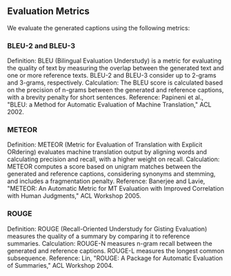 ## Evaluation Metrics
We evaluate the generated captions using the following metrics:

### BLEU-2 and BLEU-3
Definition: BLEU (Bilingual Evaluation Understudy) is a metric for evaluating the quality of text by measuring the overlap between the generated text and one or more reference texts. BLEU-2 and BLEU-3 consider up to 2-grams and 3-grams, respectively.
Calculation: The BLEU score is calculated based on the precision of n-grams between the generated and reference captions, with a brevity penalty for short sentences.
Reference: Papineni et al., "BLEU: a Method for Automatic Evaluation of Machine Translation," ACL 2002.

### METEOR
Definition: METEOR (Metric for Evaluation of Translation with Explicit ORdering) evaluates machine translation output by aligning words and calculating precision and recall, with a higher weight on recall.
Calculation: METEOR computes a score based on unigram matches between the generated and reference captions, considering synonyms and stemming, and includes a fragmentation penalty.
Reference: Banerjee and Lavie, "METEOR: An Automatic Metric for MT Evaluation with Improved Correlation with Human Judgments," ACL Workshop 2005.

### ROUGE
Definition: ROUGE (Recall-Oriented Understudy for Gisting Evaluation) measures the quality of a summary by comparing it to reference summaries.
Calculation: ROUGE-N measures n-gram recall between the generated and reference captions. ROUGE-L measures the longest common subsequence.
Reference: Lin, "ROUGE: A Package for Automatic Evaluation of Summaries," ACL Workshop 2004.